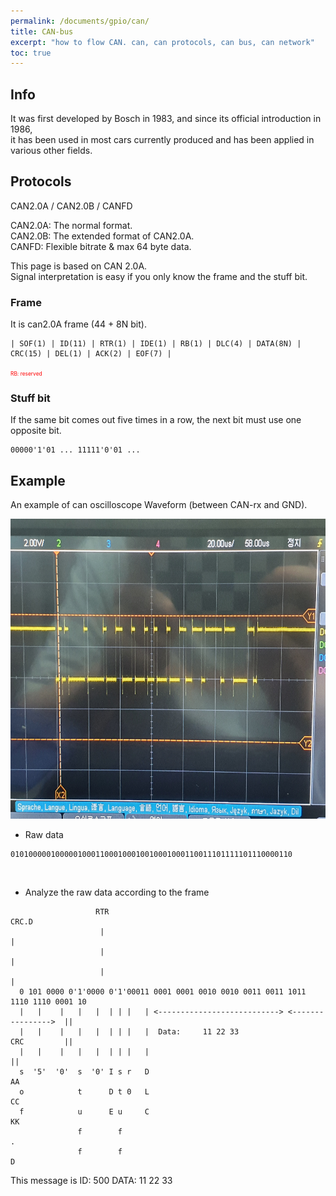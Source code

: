 ```yaml
---
permalink: /documents/gpio/can/
title: CAN-bus
excerpt: "how to flow CAN. can, can protocols, can bus, can network"
toc: true
---
```


## Info

<span style="{{ site.en }}">It was first developed by Bosch in 1983, and since its official introduction in 1986,<br>
it has been used in most cars currently produced and has been applied in various other fields.</span>

## Protocols

CAN2.0A / CAN2.0B / CANFD

CAN2.0A: The normal format.<br>
CAN2.0B: The extended format of CAN2.0A.<br>
CANFD: Flexible bitrate & max 64 byte data.<br>

This page is based on CAN 2.0A.<br>
Signal interpretation is easy if you only know the frame and the stuff bit.

### Frame

It is can2.0A frame (44 + 8N bit).

```
| SOF(1) | ID(11) | RTR(1) | IDE(1) | RB(1) | DLC(4) | DATA(8N) | CRC(15) | DEL(1) | ACK(2) | EOF(7) |
```
<span style="color:red; font-size:60%">RB: reserved</span>

### Stuff bit

If the same bit comes out five times in a row, the next bit must use one opposite bit.<br>

```
00000'1'01 ... 11111'0'01 ...
```

## Example

An example of can oscilloscope Waveform (between CAN-rx and GND).
<div style="text-align:center;">
  <img src="/assets/images/can.jpg" alt="can-example" width="640" height="480">
</div>

- Raw data
```
010100000100000100011000100010010001000110011101111101110000110
```

<br>

- Analyze the raw data according to the frame
```
                   RTR                                                        CRC.D
                    |                                                           |
                    |                                                           |
                    |                                                           |
  0 101 0000 0'1'0000 0'1'00011 0001 0001 0010 0010 0011 0011 1011 1110 1110 0001 10
  |   |    |   |   |  | | |   | <---------------------------> <---------------->  ||  
  |   |    |   |   |  | | |   |  Data:     11 22 33                   CRC         ||
  |   |    |   |   |  | | |   |                                                   ||
  s  '5'  '0'  s  '0' I s r   D                                                   AA
  o            t      D t 0   L                                                   CC
  f            u      E u     C                                                   KK
               f        f                                                          .
               f        f                                                          D
```

This message is <span style="{{ site.code }}">ID: 500 DATA: 11 22 33</span>
